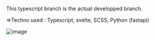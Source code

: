 This typescript branch is the actual developped branch.

=>Techno used : Typescript, svelte, SCSS, Python (fastapi)



![image](https://github.com/user-attachments/assets/e77b3d43-750d-4808-81f8-f13fada079d6)
